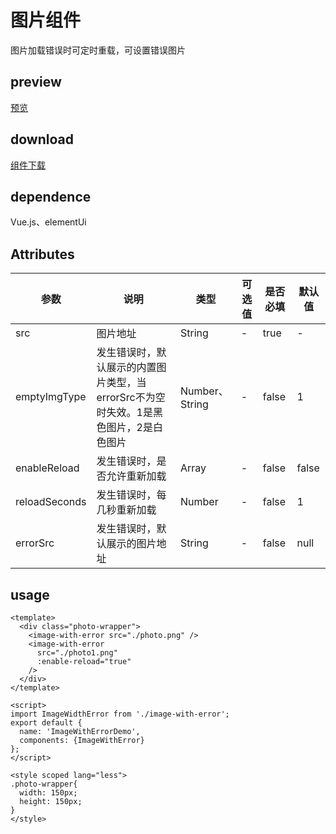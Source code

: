 # 图片组件
图片加载错误时可定时重载，可设置错误图片
## preview
[预览](./index.html#/components/image-with-error)
## download
[组件下载](./components/image-with-error.zip)
## dependence
Vue.js、elementUi

## Attributes
| 参数 |	说明 |类型 |可选值	| 是否必填	| 默认值 |
| ---- | ---- |---- | ----   |----  | ----  | 
| src | 图片地址 | String | - | true  | -  |
| emptyImgType | 发生错误时，默认展示的内置图片类型，当errorSrc不为空时失效。1是黑色图片，2是白色图片 | Number、String | - |false | 1  | 
| enableReload | 发生错误时，是否允许重新加载 | Array | -  | false | false  | 
| reloadSeconds | 发生错误时，每几秒重新加载 | Number | - | false  | 1 |
| errorSrc | 发生错误时，默认展示的图片地址 | String | - | false  | null |
## usage
```
<template>
  <div class="photo-wrapper">
    <image-with-error src="./photo.png" />
    <image-with-error
      src="./photo1.png"
      :enable-reload="true"
    />
  </div>
</template>

<script>
import ImageWidthError from './image-with-error';
export default {
  name: 'ImageWithErrorDemo',
  components: {ImageWithError}
};
</script>

<style scoped lang="less">
.photo-wrapper{
  width: 150px;
  height: 150px;
}
</style>

```
